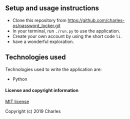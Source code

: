 
## Setup and usage instructions

- Clone this repository from https://github.com/charles-os/password_locker.git
- In your terminal, run  `./run.py` to use the application.
- Create your own account by using the short code `li`.
- have a wonderful exploration.

## Technologies used

Technologies used to write the application are:
- Python


#### License and copyright information

[MIT license](https://github.com/charles-os/Password-locker/blob/master/license.md)

Copyright (c) 2019 Charles 